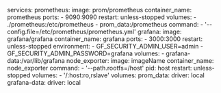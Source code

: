 services:
  prometheus:
    image: prom/prometheus
    container_name: prometheus
    ports:
      - 9090:9090
    restart: unless-stopped
    volumes:
      - ./prometheus:/etc/prometheus
      - prom_data:/prometheus
    command:
      - '--config.file=/etc/prometheus/prometheus.yml'
  grafana:
    image: grafana/grafana
    container_name: grafana
    ports:
      - 3000:3000
    restart: unless-stopped
    environment:
      - GF_SECURITY_ADMIN_USER=admin
      - GF_SECURITY_ADMIN_PASSWORD=grafana
    volumes:
      - grafana-data:/var/lib/grafana
  node_exporter:
    image: imageName
    container_name: node_exporter
    command: 
      - '--path.rootfs=/host'
    pid: host
    restart: unless-stopped
    volumes:
      - '/:host:ro,rslave'
volumes:
  prom_data:
    driver: local
  grafana-data:
    driver: local
